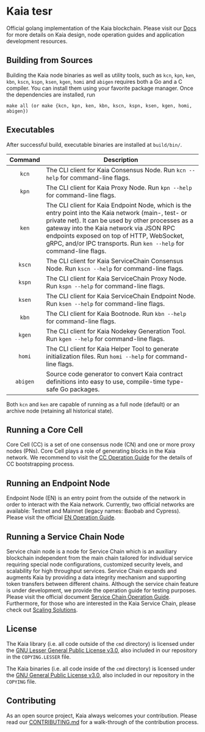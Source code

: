 # Kaia tesr

Official golang implementation of the Kaia blockchain. Please visit our [Docs](https://docs.kaia.io/) for more details on Kaia design, node operation guides and application development resources.

## Building from Sources

Building the Kaia node binaries as well as utility tools, such as `kcn`, `kpn`, `ken`, `kbn`, `kscn`, `kspn`, `ksen`, `kgen`, `homi` and `abigen` requires
both a Go and a C compiler. You can install them using your favorite package manager. Once the dependencies are installed, run

    make all (or make {kcn, kpn, ken, kbn, kscn, kspn, ksen, kgen, homi, abigen})

## Executables

After successful build, executable binaries are installed at `build/bin/`.

| Command    | Description |
|:----------:|-------------|
| `kcn` | The CLI client for Kaia Consensus Node. Run `kcn --help` for command-line flags. |
| `kpn` | The CLI client for Kaia Proxy Node. Run `kpn --help` for command-line flags. |
| `ken` | The CLI client for Kaia Endpoint Node, which is the entry point into the Kaia network (main-, test- or private net).  It can be used by other processes as a gateway into the Kaia network via JSON RPC endpoints exposed on top of HTTP, WebSocket, gRPC, and/or IPC transports. Run `ken --help` for command-line flags. |
| `kscn` | The CLI client for Kaia ServiceChain Consensus Node.  Run `kscn --help` for command-line flags. |
| `kspn` | The CLI client for Kaia ServiceChain Proxy Node.  Run `kspn --help` for command-line flags. |
| `ksen` | The CLI client for Kaia ServiceChain Endpoint Node.  Run `ksen --help` for command-line flags. |
| `kbn` | The CLI client for Kaia Bootnode. Run `kbn --help` for command-line flags. |
| `kgen` | The CLI client for Kaia Nodekey Generation Tool. Run `kgen --help` for command-line flags. |
| `homi` | The CLI client for Kaia Helper Tool to generate initialization files. Run `homi --help` for command-line flags. |
| `abigen` | Source code generator to convert Kaia contract definitions into easy to use, compile-time type-safe Go packages. |

Both `kcn` and `ken` are capable of running as a full node (default) or an archive
node (retaining all historical state).

## Running a Core Cell

Core Cell (CC) is a set of one consensus node (CN) and one or more proxy nodes
(PNs). Core Cell plays a role of generating blocks in the Kaia network. We recommend to visit
the [CC Operation Guide](https://docs.kaia.io/docs/nodes/core-cell/)
for the details of CC bootstrapping process.

## Running an Endpoint Node

Endpoint Node (EN) is an entry point from the outside of the network in order to interact with the Kaia network. Currently, two official networks are available: Testnet and Mainnet (legacy names: Baobab and Cypress). Please visit the official
[EN Operation Guide](https://docs.kaia.io/docs/nodes/endpoint-node/).

## Running a Service Chain Node

Service chain node is a node for Service Chain which is an auxiliary blockchain independent from the main chain tailored for individual service requiring special node configurations, customized security levels, and scalability for high throughput services. Service Chain expands and augments Kaia by providing a data integrity mechanism and supporting token transfers between different chains.
Although the service chain feature is under development, we provide the operation guide for testing purposes. Please visit the official document [Service Chain Operation Guide](https://docs.kaia.io/docs/nodes/service-chain/).
Furthermore, for those who are interested in the Kaia Service Chain, please check out [Scaling Solutions](https://docs.kaia.io/docs/learn/scaling-solutions/).

## License

The Kaia library (i.e. all code outside of the `cmd` directory) is licensed under the
[GNU Lesser General Public License v3.0](https://www.gnu.org/licenses/lgpl-3.0.en.html), also
included in our repository in the `COPYING.LESSER` file.

The Kaia binaries (i.e. all code inside of the `cmd` directory) is licensed under the
[GNU General Public License v3.0](https://www.gnu.org/licenses/gpl-3.0.en.html), also included
in our repository in the `COPYING` file.

## Contributing

As an open source project, Kaia always welcomes your contribution. Please read our [CONTRIBUTING.md](./CONTRIBUTING.md) for a walk-through of the contribution process.
